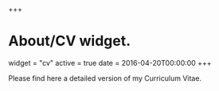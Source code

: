 +++
# About/CV widget.
widget = "cv"
active = true
date = 2016-04-20T00:00:00
+++

Please find here a detailed version of my Curriculum Vitae.


